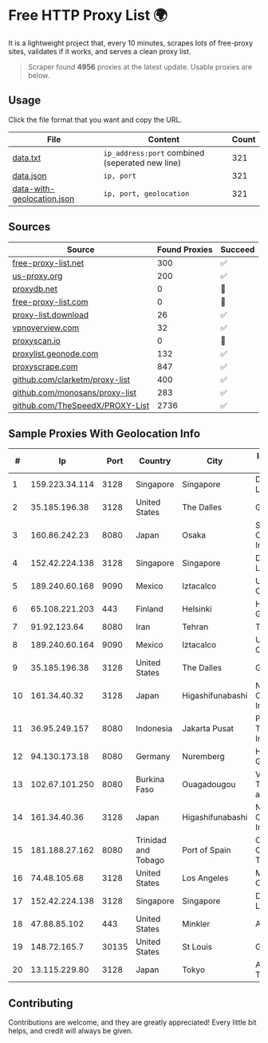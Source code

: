 
# Free HTTP Proxy List 🌍

It is a lightweight project that, every 10 minutes, scrapes lots of free-proxy sites, validates if it works, and serves a clean proxy list.


> Scraper found **4956** proxies at the latest update. Usable proxies are below.

## Usage

Click the file format that you want and copy the URL.


|File|Content|Count|
|----|-------|-----|
|[data.txt](https://raw.githubusercontent.com/themiralay/Proxy-List-World/master/data.txt)|`ip_address:port` combined (seperated new line)|321|
|[data.json](https://raw.githubusercontent.com/themiralay/Proxy-List-World/master/data.json)|`ip, port`|321|
|[data-with-geolocation.json](https://raw.githubusercontent.com/themiralay/Proxy-List-World/master/data-with-geolocation.json)|`ip, port, geolocation`|321|

## Sources

|Source|Found Proxies|Succeed|
|------|-------------|-------|
|[free-proxy-list.net](https://free-proxy-list.net)|300|✅|
|[us-proxy.org](https://www.us-proxy.org)|200|✅|
|[proxydb.net](http://proxydb.net)|0|🚫|
|[free-proxy-list.com](https://free-proxy-list.com/?page=&port=&type%5B%5D=http&type%5B%5D=https&up_time=0&search=Search)|0|🚫|
|[proxy-list.download](https://www.proxy-list.download/HTTP)|26|✅|
|[vpnoverview.com](https://vpnoverview.com/privacy/anonymous-browsing/free-proxy-servers)|32|✅|
|[proxyscan.io](https://www.proxyscan.io)|0|🚫|
|[proxylist.geonode.com](https://proxylist.geonode.com/api/proxy-list?limit=300&page=1&sort_by=lastChecked&sort_type=desc&protocols=http,https)|132|✅|
|[proxyscrape.com](https://api.proxyscrape.com/v2/?request=displayproxies&protocol=http&timeout=10000&country=all&ssl=all&anonymity=all)|847|✅|
|[github.com/clarketm/proxy-list](https://raw.githubusercontent.com/clarketm/proxy-list/master/proxy-list-raw.txt)|400|✅|
|[github.com/monosans/proxy-list](https://raw.githubusercontent.com/monosans/proxy-list/main/proxies/http.txt)|283|✅|
|[github.com/TheSpeedX/PROXY-List](https://raw.githubusercontent.com/TheSpeedX/PROXY-List/master/http.txt)|2736|✅|


## Sample Proxies With Geolocation Info

|#|Ip|Port|Country|City|Internet Service Provider|
|-|--|----|-------|----|-------------------------|
|1|159.223.34.114|3128|Singapore|Singapore|DigitalOcean, LLC|
|2|35.185.196.38|3128|United States|The Dalles|Google LLC|
|3|160.86.242.23|8080|Japan|Osaka|Sony Network Communications Inc|
|4|152.42.224.138|3128|Singapore|Singapore|DigitalOcean, LLC|
|5|189.240.60.168|9090|Mexico|Iztacalco|Uninet S.A. de C.V.|
|6|65.108.221.203|443|Finland|Helsinki|Hetzner Online GmbH|
|7|91.92.123.64|8080|Iran|Tehran|TIC|
|8|189.240.60.164|9090|Mexico|Iztacalco|Uninet S.A. de C.V.|
|9|35.185.196.38|3128|United States|The Dalles|Google LLC|
|10|161.34.40.32|3128|Japan|Higashifunabashi|NTT PC Communications, Inc.|
|11|36.95.249.157|8080|Indonesia|Jakarta Pusat|PT. Telekomunikasi Indonesia|
|12|94.130.173.18|8080|Germany|Nuremberg|Hetzner Online GmbH|
|13|102.67.101.250|8080|Burkina Faso|Ouagadougou|Virtual Technologies and Solutions|
|14|161.34.40.36|3128|Japan|Higashifunabashi|NTT PC Communications, Inc.|
|15|181.188.27.162|8080|Trinidad and Tobago|Port of Spain|Columbus Communications Trinidad Limited.|
|16|74.48.105.68|3128|United States|Los Angeles|Multacom Corporation|
|17|152.42.224.138|3128|Singapore|Singapore|DigitalOcean, LLC|
|18|47.88.85.102|443|United States|Minkler|Alibaba.com LLC|
|19|148.72.165.7|30135|United States|St Louis|GoDaddy.com|
|20|13.115.229.80|3128|Japan|Tokyo|Amazon Technologies Inc|



## Contributing

Contributions are welcome, and they are greatly appreciated! Every
little bit helps, and credit will always be given.

